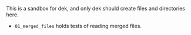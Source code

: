 This is a sandbox for dek, and only dek should create files and directories
here.

* `01_merged_files` holds tests of reading merged files.
